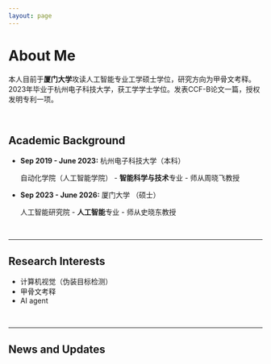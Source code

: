 ```yaml
---
layout: page
---
```


# About Me

​		本人目前于**厦门大学**攻读人工智能专业工学硕士学位，研究方向为甲骨文考释。2023年毕业于杭州电子科技大学，获工学学士学位。发表CCF-B论文一篇，授权发明专利一项。

<br>

## Academic Background

- **Sep 2019 - June 2023:** 杭州电子科技大学（本科）

  自动化学院（人工智能学院） - **智能科学与技术**专业 - 师从周晓飞教授

- **Sep 2023 - June 2026:** 厦门大学 （硕士）

  人工智能研究院 - **人工智能**专业 - 师从史晓东教授

<br>

---

## Research Interests

- 计算机视觉（伪装目标检测）
- 甲骨文考释
- AI agent

<br>

---

## News and Updates



